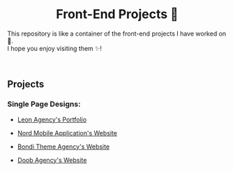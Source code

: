 <h1 align='center'>Front-End Projects 🚀</h1>

This repository is like a container of the front-end projects I have worked on 🌠.  
I hope you enjoy visiting them ✨!

<br>

## Projects

### Single Page Designs:
* [Leon Agency's Portfolio](https://github.com/mohammad-jarabah/leon-agency-portfolio)

* [Nord Mobile Application's Website](https://github.com/mohammad-jarabah/nord-mobile-application-website)

* [Bondi Theme Agency's Website](https://github.com/mohammad-jarabah/bondi-theme-agency-website)

* [Doob Agency's Website](https://github.com/mohammad-jarabah/doob-agency-website)
